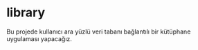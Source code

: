 # library
Bu projede kullanıcı ara yüzlü veri tabanı bağlantılı bir kütüphane uygulaması yapacağız.
